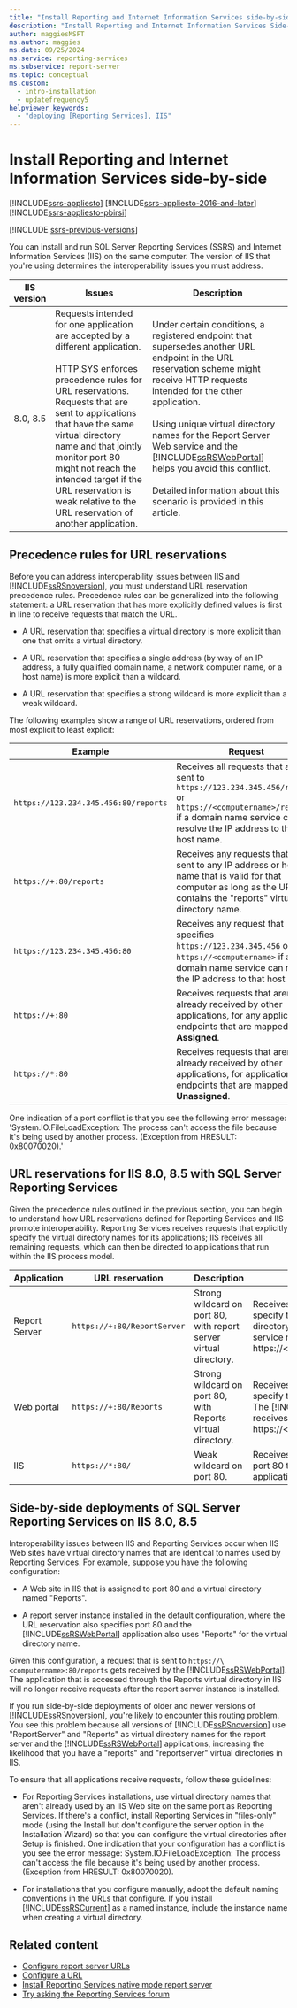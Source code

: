 ```yaml
---
title: "Install Reporting and Internet Information Services side-by-side"
description: "Install Reporting and Internet Information Services Side-by-Side"
author: maggiesMSFT
ms.author: maggies
ms.date: 09/25/2024
ms.service: reporting-services
ms.subservice: report-server
ms.topic: conceptual
ms.custom:
  - intro-installation
  - updatefrequency5
helpviewer_keywords:
  - "deploying [Reporting Services], IIS"
---
```


# Install Reporting and Internet Information Services side-by-side

[!INCLUDE[ssrs-appliesto](../../includes/ssrs-appliesto.md)] [!INCLUDE[ssrs-appliesto-2016-and-later](../../includes/ssrs-appliesto-2016-and-later.md)] [!INCLUDE[ssrs-appliesto-pbirsi](../../includes/ssrs-appliesto-pbirs.md)]

[!INCLUDE [ssrs-previous-versions](../../includes/ssrs-previous-versions.md)]

You can install and run SQL Server Reporting Services (SSRS) and Internet Information Services (IIS) on the same computer. The version of IIS that you're using determines the interoperability issues you must address.  
  
|IIS version|Issues|Description|  
|-----------------|------------|-----------------|  
|8.0, 8.5|Requests intended for one application are accepted by a different application.<br /><br /> HTTP.SYS enforces precedence rules for URL reservations. Requests that are sent to applications that have the same virtual directory name and that jointly monitor port 80 might not reach the intended target if the URL reservation is weak relative to the URL reservation of another application.|Under certain conditions, a registered endpoint that supersedes another URL endpoint in the URL reservation scheme might receive HTTP requests intended for the other application.<br /><br /> Using unique virtual directory names for the Report Server Web service and the [!INCLUDE[ssRSWebPortal](../../includes/ssrswebportal.md)] helps you avoid this conflict.<br /><br /> Detailed information about this scenario is provided in this article.|  
  
## Precedence rules for URL reservations  

 Before you can address interoperability issues between IIS and [!INCLUDE[ssRSnoversion](../../includes/ssrsnoversion-md.md)], you must understand URL reservation precedence rules. Precedence rules can be generalized into the following statement: a URL reservation that has more explicitly defined values is first in line to receive requests that match the URL.  
  
- A URL reservation that specifies a virtual directory is more explicit than one that omits a virtual directory.  
  
- A URL reservation that specifies a single address (by way of an IP address, a fully qualified domain name, a network computer name, or a host name) is more explicit than a wildcard.  
  
- A URL reservation that specifies a strong wildcard is more explicit than a weak wildcard.  
  
 The following examples show a range of URL reservations, ordered from most explicit to least explicit:  
  
|Example|Request|  
|-------------|-------------|  
|`https://123.234.345.456:80/reports`|Receives all requests that are sent to `https://123.234.345.456/reports` or `https://<computername>/reports` if a domain name service can resolve the IP address to that host name.|  
|`https://+:80/reports`|Receives any requests that are sent to any IP address or host name that is valid for that computer as long as the URL contains the "reports" virtual directory name.|  
|`https://123.234.345.456:80`|Receives any request that specifies `https://123.234.345.456` or `https://<computername>` if a domain name service can resolve the IP address to that host name.|  
|`https://+:80`|Receives requests that aren't already received by other applications, for any application endpoints that are mapped to **All Assigned**.|  
|`https://*:80`|Receives requests that aren't already received by other applications, for application endpoints that are mapped to **All Unassigned**.|  
  
 One indication of a port conflict is that you see the following error message: 'System.IO.FileLoadException: The process can't access the file because it's being used by another process. (Exception from HRESULT: 0x80070020).'  
  
## URL reservations for IIS 8.0, 8.5 with SQL Server Reporting Services  

 Given the precedence rules outlined in the previous section, you can begin to understand how URL reservations defined for Reporting Services and IIS promote interoperability. Reporting Services receives requests that explicitly specify the virtual directory names for its applications; IIS receives all remaining requests, which can then be directed to applications that run within the IIS process model.  
  
|Application|URL reservation|Description|Request receipt|  
|-----------------|---------------------|-----------------|---------------------|  
|Report Server|`https://+:80/ReportServer`|Strong wildcard on port 80, with report server virtual directory.|Receives all requests on port 80 that specify the report server virtual directory. The Report Server Web service receives all requests to https://\<computername>/reportserver.|  
|Web portal|`https://+:80/Reports`|Strong wildcard on port 80, with Reports virtual directory.|Receives all requests on port 80 that specify the reports virtual directory. The [!INCLUDE[ssRSWebPortal](../../includes/ssrswebportal.md)] receives all requests to https://\<computername>/reports.|  
|IIS|`https://*:80/`|Weak wildcard on port 80.|Receives any remaining requests on port 80 that aren't received by another application.|  

## Side-by-side deployments of SQL Server Reporting Services on IIS 8.0, 8.5

 Interoperability issues between IIS and Reporting Services occur when IIS Web sites have virtual directory names that are identical to names used by Reporting Services. For example, suppose you have the following configuration:  
  
- A Web site in IIS that is assigned to port 80 and a virtual directory named "Reports".  
  
- A report server instance installed in the default configuration, where the URL reservation also specifies port 80 and the [!INCLUDE[ssRSWebPortal](../../includes/ssrswebportal.md)] application also uses "Reports" for the virtual directory name.  
  
 Given this configuration, a request that is sent to ```https://\<computername>:80/reports``` gets received by the [!INCLUDE[ssRSWebPortal](../../includes/ssrswebportal.md)]. The application that is accessed through the Reports virtual directory in IIS will no longer receive requests after the report server instance is installed.  
  
 If you run side-by-side deployments of older and newer versions of [!INCLUDE[ssRSnoversion](../../includes/ssrsnoversion-md.md)], you're likely to encounter this routing problem. You see this problem because all versions of [!INCLUDE[ssRSnoversion](../../includes/ssrsnoversion-md.md)] use "ReportServer" and "Reports" as virtual directory names for the report server and the [!INCLUDE[ssRSWebPortal](../../includes/ssrswebportal.md)] applications, increasing the likelihood that you have a "reports" and "reportserver" virtual directories in IIS.  
  
 To ensure that all applications receive requests, follow these guidelines:  
  
- For Reporting Services installations, use virtual directory names that aren't already used by an IIS Web site on the same port as Reporting Services. If there's a conflict, install Reporting Services in "files-only" mode (using the Install but don't configure the server option in the Installation Wizard) so that you can configure the virtual directories after Setup is finished. One indication that your configuration has a conflict is you see the error message: System.IO.FileLoadException: The process can't access the file because it's being used by another process. (Exception from HRESULT: 0x80070020).  
  
- For installations that you configure manually, adopt the default naming conventions in the URLs that configure. If you install [!INCLUDE[ssRSCurrent](../../includes/ssrscurrent-md.md)] as a named instance, include the instance name when creating a virtual directory.  

## Related content

- [Configure report server URLs](../../reporting-services/install-windows/configure-report-server-urls-ssrs-configuration-manager.md)
- [Configure a URL](../../reporting-services/install-windows/configure-a-url-ssrs-configuration-manager.md)
- [Install Reporting Services native mode report server](../../reporting-services/install-windows/install-reporting-services-native-mode-report-server.md)
- [Try asking the Reporting Services forum](/answers/search.html?c=&f=&includeChildren=&q=ssrs+OR+reporting+services&redirect=search%2fsearch&sort=relevance&type=question+OR+idea+OR+kbentry+OR+answer+OR+topic+OR+user)
